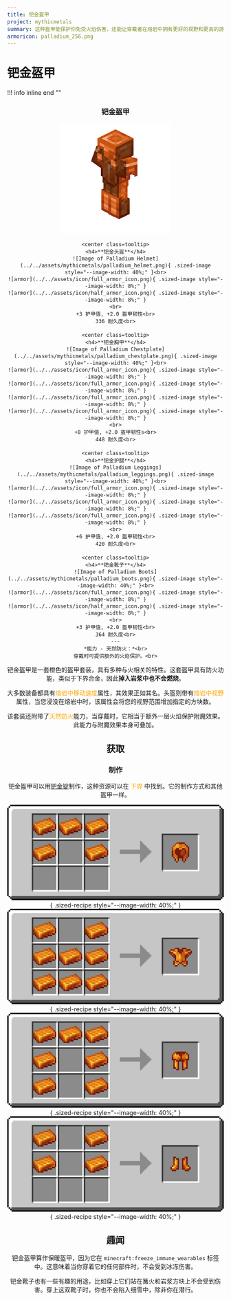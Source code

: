 ```yaml
---
title: 钯金盔甲
project: mythicmetals
summary: 这种盔甲能保护你免受火焰伤害，还能让穿戴者在熔岩中拥有更好的视野和更高的游泳速度。
armoricon: palladium_256.png
---
```


# 钯金盔甲

!!! info inline end ""
    <center class=tooltip>
    <h3>**钯金盔甲**</h3>
    ![Image of Palladium Armor](../../assets/armor-models/256/palladium_256.png)

    <center class=tooltip>
    <h4>**钯金头盔**</h4>
    ![Image of Palladium Helmet](../../assets/mythicmetals/palladium_helmet.png){ .sized-image style="--image-width: 40%;" }<br>
    ![armor](../../assets/icon/full_armor_icon.png){ .sized-image style="--image-width: 8%;" }
    ![armor](../../assets/icon/half_armor_icon.png){ .sized-image style="--image-width: 8%;" }
    <br>
    +3 护甲值, +2.0 盔甲韧性<br>
    336 耐久度<br>

    <center class=tooltip>
    <h4>**钯金胸甲**</h4>
    ![Image of Palladium Chestplate](../../assets/mythicmetals/palladium_chestplate.png){ .sized-image style="--image-width: 40%;" }<br>
    ![armor](../../assets/icon/full_armor_icon.png){ .sized-image style="--image-width: 8%;" }
    ![armor](../../assets/icon/full_armor_icon.png){ .sized-image style="--image-width: 8%;" }
    ![armor](../../assets/icon/full_armor_icon.png){ .sized-image style="--image-width: 8%;" }
    ![armor](../../assets/icon/full_armor_icon.png){ .sized-image style="--image-width: 8%;" }
    <br>
    +8 护甲值, +2.0 盔甲韧性s<br>
    448 耐久度<br>

    <center class=tooltip>
    <h4>**钯金护腿**</h4>
    ![Image of Palladium Leggings](../../assets/mythicmetals/palladium_leggings.png){ .sized-image style="--image-width: 40%;" }<br>
    ![armor](../../assets/icon/full_armor_icon.png){ .sized-image style="--image-width: 8%;" }
    ![armor](../../assets/icon/full_armor_icon.png){ .sized-image style="--image-width: 8%;" }
    ![armor](../../assets/icon/full_armor_icon.png){ .sized-image style="--image-width: 8%;" }
    <br>
    +6 护甲值, +2.0 盔甲韧性<br>
    420 耐久度<br>

    <center class=tooltip>
    <h4>**钯金靴子**</h4>
    ![Image of Palladium Boots](../../assets/mythicmetals/palladium_boots.png){ .sized-image style="--image-width: 40%;" }<br>
    ![armor](../../assets/icon/full_armor_icon.png){ .sized-image style="--image-width: 8%;" }
    ![armor](../../assets/icon/half_armor_icon.png){ .sized-image style="--image-width: 8%;" }
    <br>
    +3 护甲值, +2.0 盔甲韧性<br>
    364 耐久度<br>
    ---
    *能力 - 天然防火：*<br>
    穿戴时可提供额外的火焰保护。<br>

钯金盔甲是一套橙色的盔甲套装，具有多种与火相关的特性。这套盔甲具有防火功能，类似于下界合金，因此**掉入岩浆中也不会燃烧**。

大多数装备都具有<span style="color:orange">熔岩中移动速度</span>属性，其效果正如其名。头盔则带有<span style="color:orange">熔岩中视野</span>属性，当您浸没在熔岩中时，该属性会将您的视野范围增加指定的方块数。

该套装还附带了<span style="color:orange">天然防火</span>能力，当穿戴时，它相当于额外一层火焰保护附魔效果。此能力与附魔效果本身可叠加。

## 获取

### 制作

钯金盔甲可以用[钯金锭](https://youtu.be/6wWHZE14hP8)制作，这种资源可以在 <span style="color:orange">下界</span> 中找到。它的制作方式和其他盔甲一样。

![vanilla helmet recipe with palladium ingots](../../assets/mythicmetals/recipes/armor/palladium_helmet.png){ .sized-recipe style="--image-width: 40%;" }<br>
![vanilla chestplate recipe with palladium ingots](../../assets/mythicmetals/recipes/armor/palladium_chestplate.png){ .sized-recipe style="--image-width: 40%;" }<br>
![vanilla leggings recipe with palladium ingots](../../assets/mythicmetals/recipes/armor/palladium_leggings.png){ .sized-recipe style="--image-width: 40%;" }<br>
![vanilla boots recipe with palladium ingots](../../assets/mythicmetals/recipes/armor/palladium_boots.png){ .sized-recipe style="--image-width: 40%;" }<br>

## 趣闻

钯金盔甲算作保暖盔甲，因为它在 `minecraft:freeze_immune_wearables` 标签中。这意味着当你穿着它的任何部件时，不会受到冰冻伤害。

钯金靴子也有一些有趣的用途，比如穿上它们站在篝火和岩浆方块上不会受到伤害。穿上这双靴子时，你也不会陷入细雪中，除非你在潜行。
